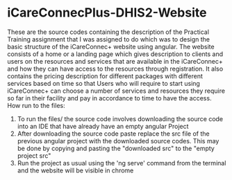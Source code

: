 # iCareConnecPlus-DHIS2-Website
These are the source codes containing the description of the Practical Training assignment that I was assigned to do which was to design the basic structure of the iCareConnec+ website using angular.
The website consists of a home or a landing page which gives description to clients and users on the resources and services that are available in the iCareConnec+ and how they can have access to the resources through registration. 
It also contains the pricing description for different packages with different services based on time so that Users who will require to start using iCareConnec+ can choose a number of services and resources they require so far in their facility and pay in accordance to time to have the access. 
<br>
How run to the files:
<br>
<ol>
  <li>To run the files/ the source code involves downloading the source code into an IDE that have already have an empty angular Project</li>
 <li>After downloading the source code paste replace the src file of the previous angular project with the downloaded source codes. This may be done by copying and pasting the "downloaded src" to the "empty project src"</li>
 <li>Run the project as usual using the 'ng serve' command from the terminal and the website will be visible in chrome</li> 
</ol>
 
